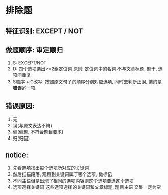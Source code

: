 # 排除题

## 特征识别: EXCEPT / NOT

## 做题顺序: 审定顺归
1) S: EXCEPT/NOT
2) D: 四个选项选出>=2组定位词
   原则: 定位词中的名词 不与文章标题, 题干, 选项间重复
3) S顺序 + G改写: 按照原文句子的顺序分别对应选项, 同时去判断正误, 选的是**错误**的一项.

## 错误原因:
1. 无
2. 误(与原文表达不符)
3. 偏(偏题, 不符合题目要求)
4. 归(归因)

## notice:
1. 先看选项找出每个选项所对应的关键词
2. 然后扫描段落, 观察到关键词属于哪个选项, 做标记
3. 不同主语但是出现了相同的选项内容则这个选项要选这个选项
4. 选项选择关键词 这些选项选择的关键词和文章标题, 题目主语 交集一定为空